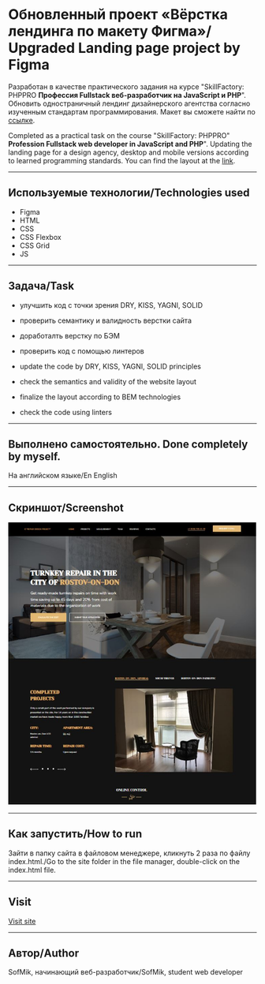# Обновленный проект «Вёрстка лендинга по макету Фигма»/ Upgraded Landing page project by Figma

Разработан в качестве практического задания на курсе "SkillFactory: PHPPRO
**Профессия Fullstack веб-разработчик на JavaScript и PHP**".
Обновить одностраничный лендинг дизайнерского агентства согласно изученным стандартам программирования. 
Макет вы сможете найти по <a href="https://www.figma.com/file/TdXgADLSbn7npH24qcjkAg/IC-Repair-Design-Project?node-id=0%3A1" target="_blank">ссылке</a>.

Completed as a practical task on the course "SkillFactory: PHPPRO"
**Profession Fullstack web developer in JavaScript and PHP**".
Updating the landing page for a design agency, desktop and mobile versions according to learned programming standards. 
You can find the layout at the <a href="https://www.figma.com/file/TdXgADLSbn7npH24qcjkAg/IC-Repair-Design-Project?node-id=0%3A1" target="_blank">link</a>.

---

## Используемые технологии/Technologies used
* Figma
* HTML
* CSS
* СSS Flexbox
* СSS Grid
* JS

---
## Задача/Task

* улучшить код с точки зрения DRY, KISS, YAGNI, SOLID

* проверить семантику и валидность верстки сайта

* доработалть верстку по БЭМ

* проверить код с помощью линтеров

* update the code by DRY, KISS, YAGNI, SOLID principles

* check the semantics and validity of the website layout

* finalize the layout according to BEM technologies

* check the code using linters
---

Выполнено самостоятельно.
Done completely by myself.
---

На английском языке/En English

---
## Cкриншот/Screenshot
![](fotos/foto_md.JPG)

---

## Как запустить/How to run

Зайти в папку сайта в файловом менеджере, кликнуть 2 раза по файлу index.html./Go to the site folder in the file manager, double-click on the index.html file.

---

## Visit

[Visit site](https://sofmik.github.io/Desktop_Mobile_Figma_Updated/)

---

## Автор/Author
SofMik, начинающий веб-разработчик/SofMik, student web developer
